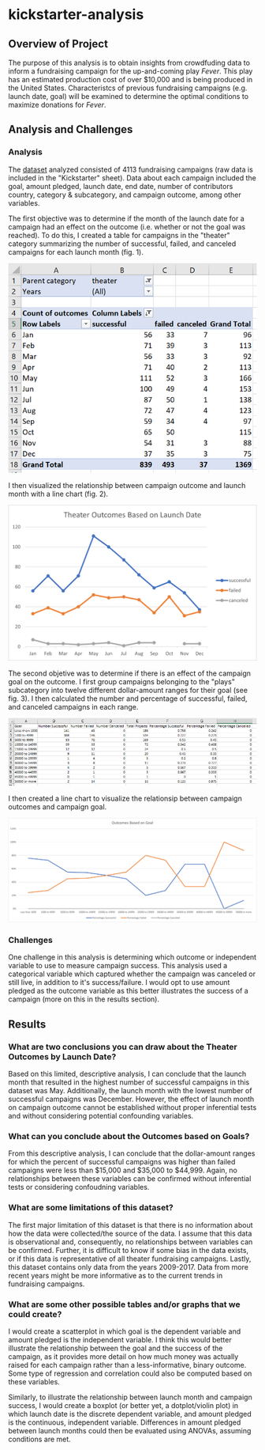 # kickstarter-analysis

## Overview of Project

The purpose of this analysis is to obtain insights from crowdfuding data to inform a fundraising campaign for the up-and-coming play *Fever*. This play has an estimated production cost of over $10,000 and is being produced in the United States. Characteristcs of previous fundraising campaigns (e.g. launch date, goal) will be examined to determine the optimal conditions to maximize donations for *Fever*.

## Analysis and Challenges

### Analysis

The [dataset](Kickstarter_Challenge.xlsx) analyzed consisted of 4113 fundraising campaigns (raw data is included in the "Kickstarter" sheet). Data about each campaign included the goal, amount pledged, launch date, end date, number of contributors country, category & subcategory, and campaign outcome, among other variables. 

The first objective was to determine if the month of the launch date for a campaign had an effect on the outcome (i.e. whether or not the goal was reached). To do this, I created a table for campaigns in the "theater" category summarizing the number of successful, failed, and canceled campaigns for each launch month (fig. 1).

![Fig. 1](/resources/launch_date_pivot.png)

I then visualized the relationship between campaign outcome and launch month with a line chart (fig. 2).

![Fig. 2](/resources/theater_outcomes_vs_launch.png)

The second objetive was to determine if there is an effect of the campaign goal on the outcome. I first group campaigns belonging to the "plays" subcategory into twelve different dollar-amount ranges for their goal (see fig. 3). I then calculated the number and percentage of successful, failed, and canceled campaigns in each range.

![Fig. 3](/resources/goal_table.png)

I then created a line chart to visualize the relationsip between campaign outcomes and campaign goal.

![Fig. 4](/resources/Outcomes_vs_Goals.png)

### Challenges

One challenge in this analysis is determining which outcome or independent variable to use to measure campaign success. This analysis used a categorical variable which captured whether the campaign was canceled or still live, in addition to it's success/failure. I would opt to use amount pledged as the outcome variable as this better illustrates the success of a campaign (more on this in the results section).

## Results
### What are two conclusions you can draw about the Theater Outcomes by Launch Date?

Based on this limited, descriptive analysis, I can conclude that the launch month that resulted in the highest number of successful campaigns in this dataset was May. Additionally, the launch month with the lowest number of successful campaigns was December. However, the effect of launch month on campaign outcome cannot be established without proper inferential tests and without considering potential confounding variables.

### What can you conclude about the Outcomes based on Goals?

From this descriptive analysis, I can conclude that the dollar-amount ranges for which the percent of successful campaigns was higher than failed campaigns were less than $15,000 and $35,000 to $44,999. Again, no relationships between these variables can be confirmed without inferential tests or considering confoudning variables.

### What are some limitations of this dataset?

The first major limitation of this dataset is that there is no information about how the data were collected/the source of the data. I assume that this data is observational and, consequently, no relationships between variables can be confirmed. Further, it is difficult to know if some bias in the data exists, or if this data is representative of all theater fundraising campaigns. Lastly, this dataset contains only data from the years 2009-2017. Data from more recent years might be more informative as to the current trends in fundraising campaigns.

### What are some other possible tables and/or graphs that we could create?

I would create a scatterplot in which goal is the dependent variable and amount pledged is the independent variable. I think this would better illustrate the relationship between the goal and the success of the campaign, as it provides more detail on how much money was actually raised for each campaign rather than a less-informative, binary outcome. Some type of regression and correlation could also be computed based on these variables.

Similarly, to illustrate the relationship between launch month and campaign success, I would create a boxplot (or better yet, a dotplot/violin plot) in which launch date is the discrete dependent variable, and amount pledged is the continuous, independent variable. Differences in amount pledged between launch months could then be evaluated using ANOVAs, assuming conditions are met.